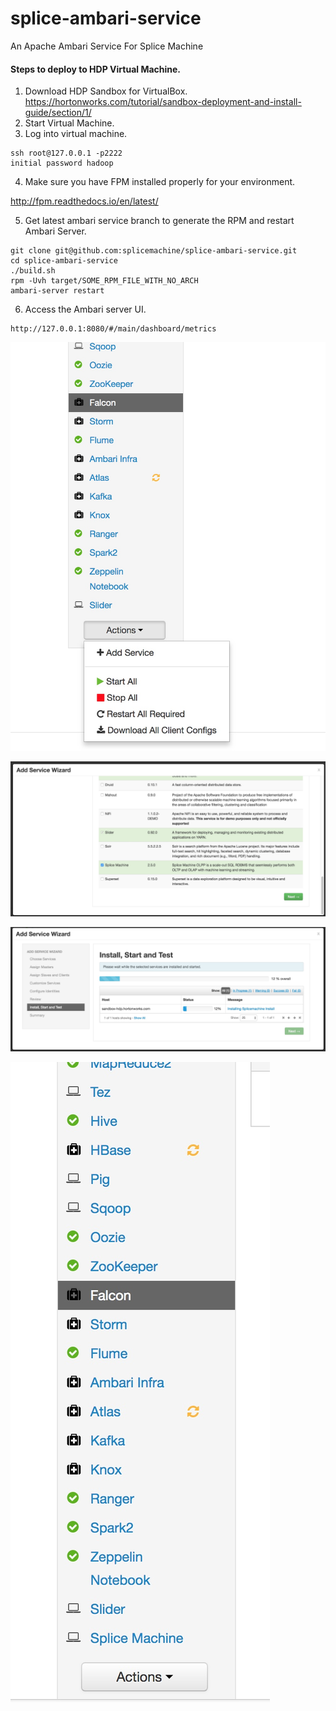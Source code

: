 # splice-ambari-service
An Apache Ambari Service For Splice Machine

#### Steps to deploy to HDP Virtual Machine.

1) Download HDP Sandbox for VirtualBox. https://hortonworks.com/tutorial/sandbox-deployment-and-install-guide/section/1/
2) Start Virtual Machine.
3) Log into virtual machine.

```
ssh root@127.0.0.1 -p2222
initial password hadoop
```

4) Make sure you have FPM installed properly for your environment.

http://fpm.readthedocs.io/en/latest/

5) Get latest ambari service branch to generate the RPM and restart Ambari Server.

```
git clone git@github.com:splicemachine/splice-ambari-service.git
cd splice-ambari-service
./build.sh
rpm -Uvh target/SOME_RPM_FILE_WITH_NO_ARCH
ambari-server restart 
```

6) Access the Ambari server UI.

```
http://127.0.0.1:8080/#/main/dashboard/metrics
```


![alt text](docs/Add_Service.jpeg "Add Service")

![alt text](docs/Add_Service_Wizard.jpeg "Add Service Wizard")

![alt text](docs/Install_Start_And_Test.jpeg "Add Service Install Start and Test")

![alt text](docs/Splice_Machine_Installed.jpeg "Splice Machine Installed")
